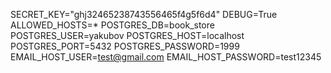 SECRET_KEY="ghj32465238743556465f4g5f6d4"
DEBUG=True
ALLOWED_HOSTS=*
POSTGRES_DB=book_store
POSTGRES_USER=yakubov
POSTGRES_HOST=localhost
POSTGRES_PORT=5432
POSTGRES_PASSWORD=1999
EMAIL_HOST_USER=test@gmail.com
EMAIL_HOST_PASSWORD=test12345